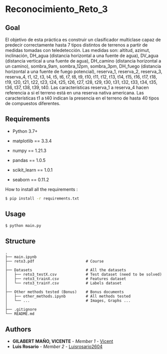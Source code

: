 # Reconocimiento_Reto_3

## Goal

El objetivo de esta práctica es construir un clasificador multiclase capaz de predecir correctamente
hasta 7 tipos distintos de terrenos a partir de medidas tomadas con teledetección.
Las medidas son: altitud, azimut, inclinación, DH_agua (distancia horizontal a una fuente de
agua), DV_agua (distancia vertical a una fuente de agua), DH_camino (distancia horizontal a
un camino), sombra_9am, sombra_12pm, sombra_3pm, DH_fuego (distancia horizontal a una
fuente de fuego potencial), reserva_1, reserva_2, reserva_3, reserva_4, t1, t2, t3, t4, t5, t6, t7,
t8, t9, t10, t11, t12, t13, t14, t15, t16, t17, t18, t19, t20, t21, t22, t23, t24, t25, t26, t27, t28,
t29, t30, t31, t32, t33, t34, t35, t36, t37, t38, t39, t40.
Las características reserva_1 a reserva_4 hacen referencia a si el terreno está en una reserva
nativa americana. Las características t1 a t40 indican la presencia en el terreno de hasta 40 tipos
de compuestos diferentes.

## Requirements

* Python 3.7+

* matplotlib == 3.3.4
* numpy == 1.21.3
* pandas == 1.0.5
* scikit_learn == 1.0.1
* seaborn == 0.11.2


How to install all the requirements :
```bash
$ pip install -r requirements.txt
```

## Usage

```bash
$ python main.py
```

## Structure

    .
    ├── main.ipynb
    ├── reto3.pdf                       # Course
    │
    ├── Datasets                        # All the datasets
    │   ├── reto3_testX.csv             # Test dataset (need to be solved)
    │   ├── reto3_trainX.csv            # Features dataset
    │   └── reto3_trainY.csv            # Labels dataset
    │
    ├── Other methods tested (Bonus)    # Bonus documents
    │   ├── other_methods.ipynb         # All methods tested
    │   └── ...                         # Images, Graphs ...
    │
    ├── .gitignore
    └── README.md

## Authors

* **GILABERT MAÑO, VICENTE** - *Member 1* - [Vicent](https://github.com/vgilabert94)
* **Luis Rosario** - *Member 2* - [Luisrosario2604](https://github.com/Luisrosario2604)
